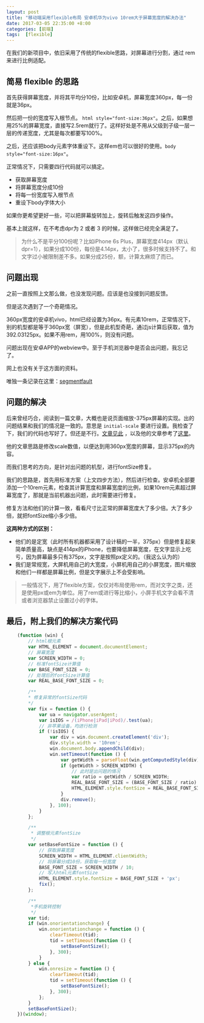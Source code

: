 ```yaml
---
layout: post
title: "移动端采用flexible布局 安卓机华为vivo 10rem大于屏幕宽度的解决办法"
date: 2017-03-05 22:35:00 +8:00
categories: [前端]
tags:  [flexible]
---
```


在我们的新项目中，依旧采用了传统的flexible思路，对屏幕进行分割，通过 rem 来进行比例适配。

## 简易 flexible 的思路

首先获得屏幕宽度，并将其平均分10份，比如安卓机，屏幕宽度360px，每一份就是36px。

然后把一份的宽度写入根节点。 `html style="font-size:36px"`。之后，如果想用25%的屏幕宽度，直接写2.5rem就行了。这样好处是不用从父级到子级一层一层的传递宽度，尤其是每次都要写100%。

之后，还应该把body元素字体重设下。这样em也可以很好的使用。`body style="font-size:16px"`。

正常情况下，只需要四行代码就可以搞定。

* 获取屏幕宽度
* 将屏幕宽度分成10份
* 将每一份宽度写入根节点
* 重设下body字体大小

如果你更希望更好一些，可以把屏幕旋转加上，旋转后触发这四步操作。

基本上就这样，在不考虑dpr为 2 或者 3 的时候，这样做已经完全满足了。

> 为什么不是平分100份呢？比如iPhone 6s Plus，屏幕宽度414px（默认dpr=1），如果分成100份，每份是4.14px，太小了，很多时候支持不了。和文字过小被限制差不多。如果分成25份，额，计算太麻烦了而已。

## 问题出现

之前一直按照上文那么做，也没发现问题。应该是也没接到问题反馈。

但是这次遇到了一个奇葩情况。

360px宽度的安卓机vivo，html已经设置为36px。有元素10rem，正常情况下，别的机型都是等于360px宽（屏宽），但是此机型奇葩，通过js计算后获取，值为392.03125px。如果不用rem，用100%，则没有问题。

问题出现在安卓APP的webview中。至于手机浏览器中是否会出问题，我忘记了。

网上也没有关于这方面的资料。

唯独一条记录在这里：[segmentfault](https://segmentfault.com/q/1010000006851410)

## 问题的解决

后来曾经巧合，阅读到一篇文章，大概也是说页面缩放-375px屏幕的实现。出的问题结果和我们的情况是一致的。意思是 `initial-scale` 要进行设置。我检查了下，我们的代码也写好了。但还是不行。[文章见此](https://github.com/ShowJoy-com/showjoy-blog/issues/6) ，以及他的文章参考了[这里](http://lvdada.org/2016/01/28/viewport-and-flexibleJs/)。

他的文章思路是修改scale数值，以便达到用360px宽度的屏幕，显示375px的内容。

而我们思考的方向，是针对出问题的机型，进行fontSize修复。

我们的思路是，首先用标准方案（上文四步方法），然后进行检查。安卓机全部要添加一个10rem元素，检查其计算宽度和屏幕宽度的比例，如果10rem元素超过屏幕宽度了，那就是当前机器出问题，此时需要进行修复。

修复方法和他们的计算一致，看看尺寸比正常的屏幕宽度大了多少倍。大了多少倍，就把fontSize缩小多少倍。


**这两种方式的区别：**

* 他们的是定宽（此时所有机器都采用了设计稿的一半，375px）但是修复起来简单质量高，缺点是414px的iPhone，也要降低屏幕宽度，在文字显示上吃亏，因为屏幕最多只有375px，文字是按照px定义的。（我这么认为的）
* 我们是常规宽，大屏机用自己的大宽度，小屏机用自己的小屏宽度，图片缩放和他们一样都是屏幕比例，但是文字展示上不会受影响。


> 一般情况下，用了flexible方案，仅仅对布局使用rem，而对文字之类，还是使用px或em为单位。用了rem或进行等比缩小，小屏手机文字会看不清或者浏览器禁止设置过小的字体。

## 最后，附上我们的解决方案代码

```js
    (function (win) {
        // html根元素
        var HTML_ELEMENT = document.documentElement;
        // 屏幕宽度
        var SCREEN_WIDTH = 0;
        // 标准fontSize计算值
        var BASE_FONT_SIZE = 0;
        // 处理后的fontSize计算值
        var REAL_BASE_FONT_SIZE = 0;

        /**
        * 修复异常的fontSize代码
        */
        var fix = function () {
            var ua = navigator.userAgent;
            var isIOS = /(iPhone|iPad|iPod)/.test(ua);
            // 非苹果设备，均进行检测
            if (!isIOS) {
                var div = win.document.createElement('div');
                div.style.width = '10rem';
                win.document.body.appendChild(div);
                win.setTimeout(function () {
                    var getWidth = parseFloat(win.getComputedStyle(div).width);
                    if (getWidth > SCREEN_WIDTH) {
                        // 此时是出问题的情况
                        var ratio = getWidth / SCREEN_WIDTH;
                        REAL_BASE_FONT_SIZE = (BASE_FONT_SIZE / ratio).toFixed(4);
                        HTML_ELEMENT.style.fontSize = REAL_BASE_FONT_SIZE + 'px';
                    }
                    div.remove();
                }, 100);
            }
        };

        /**
         * 调整根元素fontSize
         */
        var setBaseFontSize = function () {
            // 获取屏幕宽度
            SCREEN_WIDTH = HTML_ELEMENT.clientWidth;
            // 将屏幕分成10份，获取每一份宽度
            BASE_FONT_SIZE = SCREEN_WIDTH / 10;
            // 写入html元素fontSize
            HTML_ELEMENT.style.fontSize = BASE_FONT_SIZE + 'px';
            fix();
        };

        /**
         *手机旋转控制
         */
        var tid;
        if (win.onorientationchange) {
            win.onorientationchange = function () {
                clearTimeout(tid);
                tid = setTimeout(function () {
                    setBaseFontSize();
                }, 300);
            }
        } else {
            win.onresize = function () {
                clearTimeout(tid);
                tid = setTimeout(function () {
                    setBaseFontSize();
                }, 300);
            };
        }
        setBaseFontSize();
    })(window);
```